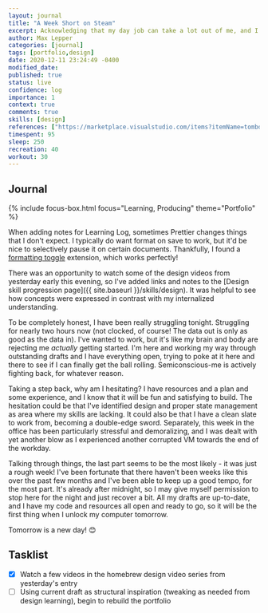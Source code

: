 ```yaml
---
layout: journal
title: "A Week Short on Steam"
excerpt: Acknowledging that my day job can take a lot out of me, and I can't always put in a full night's work after a rough week.
author: Max Lepper
categories: [journal]
tags: [portfolio,design]
date: 2020-12-11 23:24:49 -0400
modified_date:
published: true
status: live
confidence: log
importance: 1
context: true
comments: true
skills: [design]
references: ["https://marketplace.visualstudio.com/items?itemName=tombonnike.vscode-status-bar-format-toggle"]
timespent: 95
sleep: 250
recreation: 40
workout: 30
---
```


## Journal

{% include focus-box.html focus="Learning, Producing" theme="Portfolio" %}

When adding notes for Learning Log, sometimes Prettier changes things that I don't expect. I typically do want format on save to work, but it'd be nice to selectively pause it on certain documents. Thankfully, I found a [formatting toggle]({{page.references[0]}}) extension, which works perfectly!

There was an opportunity to watch some of the design videos from yesterday early this evening, so I've added links and notes to the [Design skill progression page]({{ site.baseurl }}/skills/design). It was helpful to see how concepts were expressed in contrast with my internalized understanding.

To be completely honest, I have been really struggling tonight. Struggling for nearly two hours now (not clocked, of course! The data out is only as good as the data in). I've wanted to work, but it's like my brain and body are rejecting me _actually_ getting started. I'm here and working my way through outstanding drafts and I have everything open, trying to poke at it here and there to see if I can finally get the ball rolling. Semiconscious-me is actively fighting back, for whatever reason.

Taking a step back, why am I hesitating? I have resources and a plan and some experience, and I know that it will be fun and satisfying to build. The hesitation could be that I've identified design and proper state management as area where my skills are lacking. It could also be that I have a clean slate to work from, becoming a double-edge sword. Separately, this week in the office has been particularly stressful and demoralizing, and I was dealt with yet another blow as I experienced another corrupted VM towards the end of the workday.

Talking through things, the last part seems to be the most likely - it was just a rough week! I've been fortunate that there haven't been weeks like this over the past few months and I've been able to keep up a good tempo, for the most part. It's already after midnight, so I may give myself permission to stop here for the night and just recover a bit. All my drafts are up-to-date, and I have my code and resources all open and ready to go, so it will be the first thing when I unlock my computer tomorrow.

Tomorrow is a new day! 😊

## Tasklist

- [x] Watch a few videos in the homebrew design video series from yesterday's entry
- [ ] Using current draft as structural inspiration (tweaking as needed from design learning), begin to rebuild the portfolio
